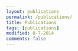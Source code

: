 ```yaml
---
layout: publications
permalink: /publications/
title: Publications 
tags: [publications]
modified: 8-7-2014
comments: false
---
```



